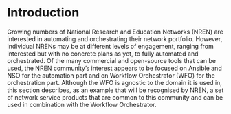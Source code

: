 # Introduction

Growing numbers of National Research and Education Networks (NREN) are
interested in automating and orchestrating their network portfolio. However,
individual NRENs may be at different levels of engagement, ranging from
interested but with no concrete plans as yet, to fully automated and
orchestrated. Of the many commercial and open-source tools that can be used,
the NREN community’s interest appears to be focused on Ansible and NSO for the
automation part and on Workflow Orchestrator (WFO) for the orchestration part.
Although the WFO is agnostic to the domain it is used in, this section
describes, as an example that will be recognised by NREN, a set of network
service products that are common to this community and can be used in
combination with the Workflow Orchestrator.
